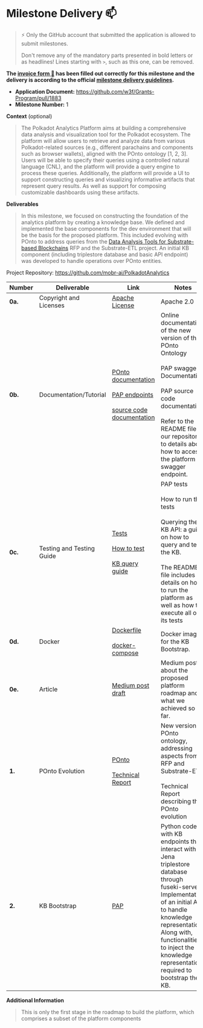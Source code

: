 # Milestone Delivery :mailbox:

> ⚡ Only the GitHub account that submitted the application is allowed to submit milestones. 
> 
> Don't remove any of the mandatory parts presented in bold letters or as headlines! Lines starting with `>`, such as this one, can be removed.

**The [invoice form :pencil:](https://docs.google.com/forms/d/e/1FAIpQLSfmNYaoCgrxyhzgoKQ0ynQvnNRoTmgApz9NrMp-hd8mhIiO0A/viewform) has been filled out correctly for this milestone and the delivery is according to the official [milestone delivery guidelines](https://github.com/w3f/Grants-Program/blob/master/docs/Support%20Docs/milestone-deliverables-guidelines.md).**  

* **Application Document:** https://github.com/w3f/Grants-Program/pull/1883
* **Milestone Number:** 1

**Context** (optional)
> The Polkadot Analytics Platform aims at building a comprehensive data analysis and visualization tool for the Polkadot ecosystem. The platform will allow users to retrieve and analyze data from various Polkadot-related sources (e.g., different parachains and components such as browser wallets), aligned with the POnto ontology [1, 2, 3]. Users will be able to specify their queries using a controlled natural language (CNL), and the platform will provide a query engine to process these queries. Additionally, the platform will provide a UI to support constructing queries and visualizing informative artifacts that represent query results. As well as support for composing customizable dashboards using these artifacts.


**Deliverables**
> In this milestone, we focused on constructing the foundation of the analytics platform by creating a knowledge base. We defined and implemented the base components for the dev environment that will be the basis for the proposed platform. This included evolving with POnto to address queries from the [Data Analysis Tools for Substrate-based Blockchains](https://github.com/w3f/Grants-Program/blob/master/docs/RFPs/Under%20Development/data_analysis_tools.md) RFP and the Substrate-ETL project. An initial KB component (including triplestore database and basic API endpoint) was developed to handle operations over POnto entities.

Project Repository: https://github.com/mobr-ai/PolkadotAnalytics

| Number | Deliverable | Link | Notes |
| ------------- | ------------- | ------------- |------------- |
| **0a.** | Copyright and Licenses | [Apache License](https://github.com/mobr-ai/PolkadotAnalytics/blob/main/LICENSE) | Apache 2.0 |
| **0b.** | Documentation/Tutorial | [POnto documentation](https://www.mobr.ai/ponto) <br><br> [PAP endpoints](https://github.com/mobr-ai/PolkadotAnalytics/blob/main/pap/swagger.yml) <br><br> [source code documentation](https://github.com/mobr-ai/PolkadotAnalytics/blob/main/pap/swagger.yml) | Online documentation of the new version of the POnto Ontology <br><br> PAP swagger Documentation <br><br>PAP source code documentation.  <br><br> Refer to the README file on our repository to details about how to access the platform swagger endpoint. |
| **0c.** | Testing and Testing Guide | [Tests](https://github.com/mobr-ai/PolkadotAnalytics/tree/main/pap/tests) <br><br> [How to test](https://github.com/mobr-ai/PolkadotAnalytics/blob/main/README.md) <br><br> [KB query guide](https://github.com/mobr-ai/PolkadotAnalytics/blob/main/docs/kb_guide.ipynb)| PAP tests <br><br> How to run the tests <br><br> Querying the KB API: a guide on how to query and test the KB. <br><br> The README file includes details on how to run the platform as well as how to execute all of its tests |
| **0d.** | Docker | [Dockerfile](https://github.com/mobr-ai/PolkadotAnalytics/blob/main/Dockerfile) <br><br> [docker-compose](https://github.com/mobr-ai/PolkadotAnalytics/blob/main/docker-compose.yml) | Docker image for the KB Bootstrap. |
| **0e.** | Article | [Medium post draft](https://medium.com/@mobrsys/building-the-foundation-the-first-stage-of-the-polkadot-analytics-platform-6e9fa6fdbf33) | Medium post about the proposed platform roadmap and what we achieved so far. |
| **1.** | POnto Evolution | [POnto](https://github.com/mobr-ai/POnto) <br><br>[Technical Report](https://github.com/mobr-ai/POnto/blob/main/docs/pdf/POnto_v0.0.2_evolution_report.pdf) | New version of POnto ontology, addressing aspects from RFP and Substrate-ETL. <br><br> Technical Report describing the POnto evolution |
| **2.** | KB Bootstrap | [PAP](https://github.com/mobr-ai/PolkadotAnalytics) | Python code with KB endpoints that interact with Jena triplestore database through fuseki-server. Implementation of an initial API to handle knowledge representation. Along with, functionalities to inject the knowledge representation required to bootstrap the KB. |

**Additional Information**
> This is only the first stage in the roadmap to build the platform, which comprises a subset of the platform components
